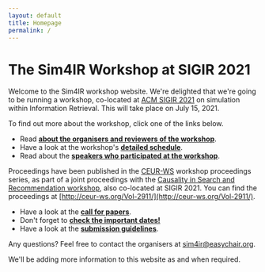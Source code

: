 ```yaml
---
layout: default
title: Homepage
permalink: /
---
```


# The Sim4IR Workshop at SIGIR 2021

Welcome to the Sim4IR workshop website. We're delighted that we're going to be running a workshop, co-located at [ACM SIGIR 2021](https://sigir.org/sigir2021/) on simulation within Information Retrieval. This will take place on July 15, 2021.

To find out more about the workshop, click one of the links below.

* Read **[about the organisers and reviewers of the workshop](/about)**.
* Have a look at the workshop's **[detailed schedule](/schedule)**.
* Read about the **[speakers who participated at the workshop](/speakers)**.

Proceedings have been published in the [CEUR-WS](http://ceur-ws.org/) workshop proceedings series, as part of a joint proceedings with the [Causality in Search and Recommendation workshop](https://csr21.github.io/), also co-located at SIGIR 2021. You can find the proceedings at [http://ceur-ws.org/Vol-2911/](http://ceur-ws.org/Vol-2911/).

* Have a look at the **[call for papers](/cfp)**.
* Don't forget to **[check the important dates!](/dates)**
* Have a look at the **[submission guidelines](/submission)**.

Any questions? Feel free to contact the organisers at [sim4ir@easychair.org](mailto:sim4ir@easychair.org).

We'll be adding more information to this website as and when required.